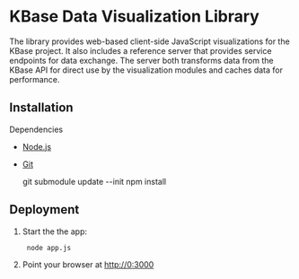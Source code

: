 KBase Data Visualization Library
================================
The library provides web-based client-side JavaScript visualizations for the KBase project. It also includes a reference server that provides service endpoints for data exchange. The server both transforms data from the KBase API for direct use by the visualization modules and caches data for performance.

Installation
------------
Dependencies
* [Node.js](http://nodejs.org/ "node.js")
* [Git](http://git-scm.com/ "Git")

    git submodule update --init
    npm install

Deployment
----------

1. Start the the app:
        
        node app.js

2. Point your browser at [http://0:3000](http://0:3000)
